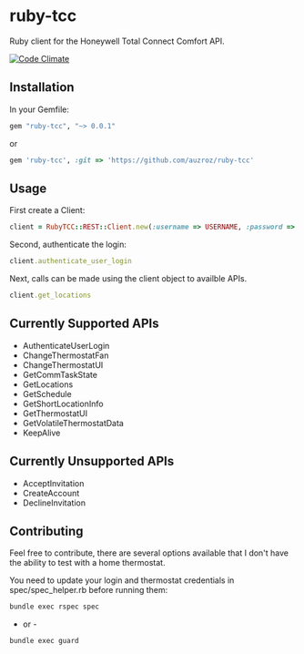 ruby-tcc
================

Ruby client for the Honeywell Total Connect Comfort API.

[![Code Climate](https://codeclimate.com/github/auzroz/ruby-tcc/badges/gpa.svg)](https://codeclimate.com/github/auzroz/ruby-tcc)
## Installation

In your Gemfile:

```ruby
gem "ruby-tcc", "~> 0.0.1"
```

or

```ruby
gem 'ruby-tcc', :git => 'https://github.com/auzroz/ruby-tcc'
```

## Usage
First create a Client: 
```ruby
client = RubyTCC::REST::Client.new(:username => USERNAME, :password => PASSWORD)
```
Second, authenticate the login:
```ruby
client.authenticate_user_login
```
Next, calls can be made using the client object to availble APIs.

```ruby
client.get_locations
```

## Currently Supported APIs
* AuthenticateUserLogin
* ChangeThermostatFan
* ChangeThermostatUI
* GetCommTaskState
* GetLocations
* GetSchedule
* GetShortLocationInfo
* GetThermostatUI
* GetVolatileThermostatData
* KeepAlive

## Currently Unsupported APIs
* AcceptInvitation
* CreateAccount
* DeclineInvitation


## Contributing

Feel free to contribute, there are several options available that I don't have the ability to test with a home thermostat.

You need to update your login and thermostat credentials in spec/spec_helper.rb before running them:

```bash
bundle exec rspec spec
```
- or -
```bash
bundle exec guard
```